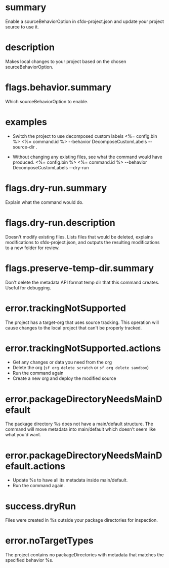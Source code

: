 # summary

Enable a sourceBehaviorOption in sfdx-project.json and update your project source to use it.

# description

Makes local changes to your project based on the chosen sourceBehaviorOption.

# flags.behavior.summary

Which sourceBehaviorOption to enable.

# examples

- Switch the project to use decomposed custom labels
  <%= config.bin %> <%= command.id %> --behavior DecomposeCustomLabels --source-dir .

- Without changing any existing files, see what the command would have produced.
  <%= config.bin %> <%= command.id %> --behavior DecomposeCustomLabels --dry-run

# flags.dry-run.summary

Explain what the command would do.

# flags.dry-run.description

Doesn't modify existing files. Lists files that would be deleted, explains modifications to sfdx-project.json, and outputs the resulting modifications to a new folder for review.

# flags.preserve-temp-dir.summary

Don't delete the metadata API format temp dir that this command creates. Useful for debugging.

# error.trackingNotSupported

The project has a target-org that uses source tracking. This operation will cause changes to the local project that can't be properly tracked.

# error.trackingNotSupported.actions

- Get any changes or data you need from the org
- Delete the org (`sf org delete scratch` or `sf org delete sandbox`)
- Run the command again
- Create a new org and deploy the modified source

# error.packageDirectoryNeedsMainDefault

The package directory %s does not have a main/default structure.
The command will move metadata into main/default which doesn't seem like what you'd want.

# error.packageDirectoryNeedsMainDefault.actions

- Update %s to have all its metadata inside main/default.
- Run the command again.

# success.dryRun

Files were created in %s outside your package directories for inspection.

# error.noTargetTypes

The project contains no packageDirectories with metadata that matches the specified behavior %s.
